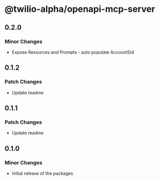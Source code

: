 # @twilio-alpha/openapi-mcp-server

## 0.2.0

### Minor Changes

- Expose Resources and Prompts - auto populate AccountSid

## 0.1.2

### Patch Changes

- Update readme

## 0.1.1

### Patch Changes

- Update readme

## 0.1.0

### Minor Changes

- Initial release of the packages
